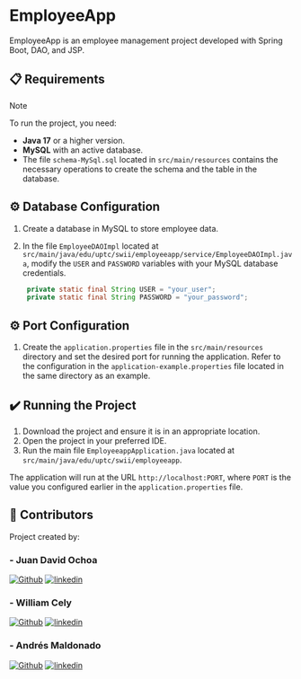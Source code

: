 # EmployeeApp

EmployeeApp is an employee management project developed with Spring Boot, DAO, and JSP.

## :clipboard: Requirements
> [!NOTE]
>
> To run the project, you need:
>
>- **Java 17** or a higher version.
>- **MySQL** with an active database.
>- The file `schema-MySql.sql` located in `src/main/resources` contains the necessary operations to create the schema and the table in the database.

## :gear: Database Configuration

1. Create a database in MySQL to store employee data.
2. In the file `EmployeeDAOImpl` located at `src/main/java/edu/uptc/swii/employeeapp/service/EmployeeDAOImpl.java`, modify the `USER` and `PASSWORD` variables with your MySQL database credentials.

   ```java
    private static final String USER = "your_user";
    private static final String PASSWORD = "your_password";

## :gear: Port Configuration

1. Create the `application.properties` file in the `src/main/resources` directory and set the desired port for running the application. Refer to the configuration in the `application-example.properties` file located in the same directory as an example.

## :heavy_check_mark: Running the Project

1. Download the project and ensure it is in an appropriate location.
2. Open the project in your preferred IDE.
3. Run the main file `EmployeeappApplication.java` located at `src/main/java/edu/uptc/swii/employeeapp`.

The application will run at the URL `http://localhost:PORT`, where `PORT` is the value you configured earlier in the `application.properties` file.

## :handshake: Contributors

Project created by:

### - Juan David Ochoa
[![Github](https://img.shields.io/badge/github-%2324292e.svg?&style=for-the-badge&logo=github&logoColor=white)](https://github.com/JuanDavid0)
[![linkedin](https://img.shields.io/badge/linkedin-0A66C2?style=for-the-badge&logo=linkedin&logoColor=white)](https://www.linkedin.com/in/juan-david-ochoa-pinilla/)
### - William Cely
[![Github](https://img.shields.io/badge/github-%2324292e.svg?&style=for-the-badge&logo=github&logoColor=white)](https://github.com/WilliamC111)
[![linkedin](https://img.shields.io/badge/linkedin-0A66C2?style=for-the-badge&logo=linkedin&logoColor=white)](https://www.linkedin.com/in/williamcelyl%C3%B3pez/)
### - Andrés Maldonado
[![Github](https://img.shields.io/badge/github-%2324292e.svg?&style=for-the-badge&logo=github&logoColor=white)](https://github.com/AndresMaldonado200338)
[![linkedin](https://img.shields.io/badge/linkedin-0A66C2?style=for-the-badge&logo=linkedin&logoColor=white)](https://www.linkedin.com/in/amaldonados/)